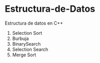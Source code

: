 # Estructura-de-Datos
Estructura de datos en C++

1. Selection Sort
2. Burbuja
3. BinarySearch
4. Selection Search
5. Merge Sort
